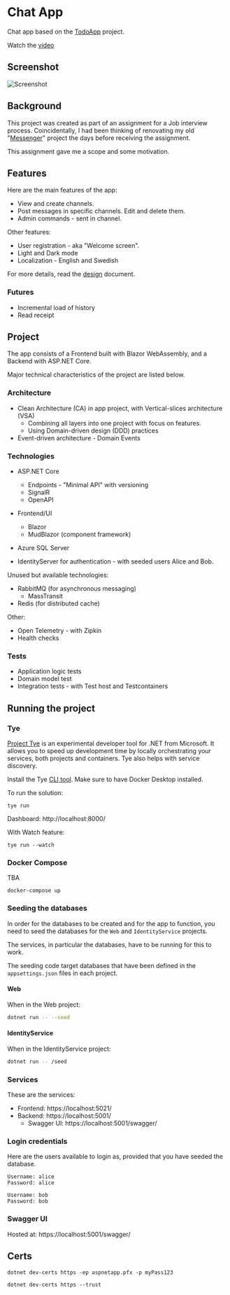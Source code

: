 # Chat App

Chat app based on the [TodoApp](https://github.com/marinasundstrom/todo-app) project.

Watch the [video](https://youtu.be/e1RcKaZ2TSk)

## Screenshot

![Screenshot](/images/screenshot.png)

## Background

This project was created as part of an assignment for a Job interview process. Coincidentally, I had been thinking of renovating my old "[Messenger](https://github.com/marinasundstrom/YourBrand/tree/main/Messenger/Messenger.UI)" project the days before receiving the assignment.

This assignment gave me a scope and some motivation.

## Features

Here are the main features of the app:

* View and create channels.
* Post messages in specific channels. Edit and delete them.
* Admin commands - sent in channel.

Other features:
* User registration - aka "Welcome screen".
* Light and Dark mode
* Localization - English and Swedish

For more details, read the [design](/docs/design.md) document.

### Futures

* Incremental load of history
* Read receipt

## Project
The app consists of a Frontend built with Blazor WebAssembly, and a Backend with ASP.NET Core.

Major technical characteristics of the project are listed below.

###  Architecture
* Clean Architecture (CA) in app project, with Vertical-slices architecture (VSA)
  * Combining all layers into one project with focus on features.
  * Using Domain-driven design (DDD) practices
* Event-driven architecture - Domain Events
  
### Technologies
* ASP.NET Core
  * Endpoints - "Minimal API" with versioning
  * SignalR
  * OpenAPI

* Frontend/UI
  * Blazor
  * MudBlazor (component framework)

* Azure SQL Server
* IdentityServer for authentication - with seeded users Alice and Bob.

Unused but available technologies:
* RabbitMQ (for asynchronous messaging)
  * MassTransit 
* Redis (for distributed cache)

Other:
* Open Telemetry - with Zipkin
* Health checks

### Tests
* Application logic tests
* Domain model test
* Integration tests - with Test host and Testcontainers

## Running the project

### Tye

[Project Tye](https://github.com/dotnet/tye) is an experimental developer tool for .NET from Microsoft. It allows you to speed up development time by locally orchestrating your services, both projects and containers. Tye also helps with service discovery.

Install the Tye [CLI tool](https://github.com/dotnet/tye/blob/main/docs/getting_started.md). Make sure to have Docker Desktop installed.

To run the solution:

```
tye run
```

Dashboard: http://localhost:8000/

With Watch feature:

```
tye run --watch
```

### Docker Compose

TBA

```
docker-compose up
```

### Seeding the databases

In order for the databases to be created and for the app to function, you need to seed the databases for the ```Web``` and ```IdentityService``` projects.

The services, in particular the databases, have to be running for this to work. 

The seeding code target databases that have been defined in the ```appsettings.json``` files in each project.

#### Web

When in the Web project:

```sh
dotnet run -- --seed
```

#### IdentityService

When in the IdentityService project:

```sh
dotnet run -- /seed
```

### Services

These are the services:

* Frontend: https://localhost:5021/
* Backend: https://localhost:5001/
  * Swagger UI: https://localhost:5001/swagger/

### Login credentials

Here are the users available to login as, provided that you have seeded the database.

```
Username: alice 
Password: alice

Username: bob 
Password: bob
```

### Swagger UI

Hosted at: https://localhost:5001/swagger/

## Certs

```
dotnet dev-certs https -ep aspnetapp.pfx -p myPass123

dotnet dev-certs https --trust
```